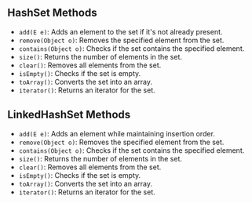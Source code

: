 ## HashSet Methods

- `add(E e)`: Adds an element to the set if it's not already present.
- `remove(Object o)`: Removes the specified element from the set.
- `contains(Object o)`: Checks if the set contains the specified element.
- `size()`: Returns the number of elements in the set.
- `clear()`: Removes all elements from the set.
- `isEmpty()`: Checks if the set is empty.
- `toArray()`: Converts the set into an array.
- `iterator()`: Returns an iterator for the set.

## LinkedHashSet Methods

- `add(E e)`: Adds an element while maintaining insertion order.
- `remove(Object o)`: Removes the specified element from the set.
- `contains(Object o)`: Checks if the set contains the specified element.
- `size()`: Returns the number of elements in the set.
- `clear()`: Removes all elements from the set.
- `isEmpty()`: Checks if the set is empty.
- `toArray()`: Converts the set into an array.
- `iterator()`: Returns an iterator for the set.

```